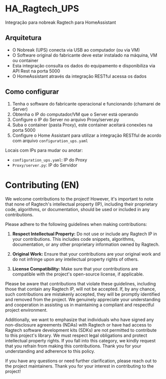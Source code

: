 # HA_Ragtech_UPS

Integração para nobreak Ragtech para HomeAssistant

## Arquitetura

* O Nobreak (UPS) conecta via USB ao computador (ou via VM)
* O Software original do fabricante deve estar instalado na máquina, VM ou container
* Esta integração consulta os dados do equipamento e disponibiliza via API Rest na porta 5000
* O HomeAssistant através da integração RESTful acessa os dados

## Como configurar

1. Tenha o software do fabricante operacional e funcionando (chamarei de Server)
2. Obtenha o IP do computador/VM que o Server está operando
3. Configure o IP do Server no arquivo Proxy/server.py
4. Suba o container (pasta Proxy), este container aceitará conexões na porta 5000
5. Configure o Home Assistant para utilizar a integração RESTful de acordo com arquivo `configuration_ups.yaml`

Locais com IPs para mudar ou anotar:
* `configuration_ups.yaml`: IP do Proxy
* `Proxy/server.py`: IP do Servidor

# Contributing (EN)

We welcome contributions to the project! However, it's important to note that none of Ragtech's intellectual property (IP), including their proprietary code, algorithms, or documentation, should be used or included in any contributions.

Please adhere to the following guidelines when making contributions:

1. **Respect Intellectual Property:** Do not use or include any Ragtech IP in your contributions. This includes code snippets, algorithms, documentation, or any other proprietary information owned by Ragtech.

2. **Original Work:** Ensure that your contributions are your original work and do not infringe upon any intellectual property rights of others.

3. **License Compatibility:** Make sure that your contributions are compatible with the project's open-source license, if applicable.

Please be aware that contributions that violate these guidelines, including those that contain any Ragtech IP, will not be accepted. If, by any chance, such contributions are mistakenly accepted, they will be promptly identified and removed from the project. We genuinely appreciate your understanding and cooperation in assisting us in maintaining a compliant and respectful project environment.

Additionally, we want to emphasize that individuals who have signed any non-disclosure agreements (NDAs) with Ragtech or have had access to Ragtech software development kits (SDKs) are not permitted to contribute to this project's library. We must respect legal obligations and protect intellectual property rights. If you fall into this category, we kindly request that you refrain from making this contributions. Thank you for your understanding and adherence to this policy.

If you have any questions or need further clarification, please reach out to the project maintainers. Thank you for your interest in contributing to the project!